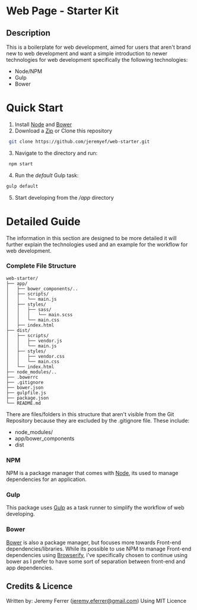 # Web Page - Starter Kit
## Description

This is a boilerplate for web development, aimed for users that aren't brand new to web development and want a simple introduction to newer technologies for web development specifically the following technologies:

* Node/NPM
* Gulp
* Bower

# Quick Start
1. Install [Node](https://nodejs.org/en/) and [Bower](http://bower.io/#install-bower)
2. Download a [Zip](https://github.com/jeremyef/lp-starter/archive/master.zip) or Clone this repository
  ```sh
   git clone https://github.com/jeremyef/web-starter.git
  ```
3. Navigate to the directory and run:
  ```sh
   npm start
  ```
4. Run the *default* Gulp task:
  ```sh
  gulp default
  ```
5. Start developing from the */app* directory

# Detailed Guide

The information in this section are designed to be more detailed it will further explain the technologies used and an example for the workflow for web development.

### Complete File Structure
```
web-starter/
├── app/
│   ├── bower_components/..
│   ├── scripts/
│   │   └── main.js
│   ├── styles/
│   │   ├── sass/
│   │   │   └── main.scss
│   │   └── main.css
│   ├── index.html
├── dist/
│   ├── scripts/
│   │   ├── vendor.js
│   │   └── main.js
│   ├── styles/
│   │   ├── vendor.css
│   │   └── main.css
│   └── index.html
├── node_modules/..
├── .bowerrc
├── .gitignore
├── bower.json
├── gulpfile.js
├── package.json
└── README.md
```

There are files/folders in this structure that aren't visible from the Git Repository because they are excluded by the .gitignore file. These include:
* node_modules/
* app/bower_components
* dist

### NPM
NPM is a package manager that comes with [Node](https://nodejs.org/en/), its used to manage dependencies for an application.



### Gulp
This package uses [Gulp](https://github.com/gulpjs/gulp) as a task runner to simplify the workflow of web developing.
### Bower
[Bower](http://bower.io/#install-bower) is also a package manager, but focuses more towards Front-end dependencies/libraries. While its possible to use NPM to manage Front-end dependencies using [Browserify](https://www.npmjs.com/package/browserify), i've specifically chosen to continue using bower as I prefer to have some sort of separation between front-end and app dependencies.


## Credits & Licence
Written by: Jeremy Ferrer (jeremy.eferrer@gmail.com)
Using MIT Licence
